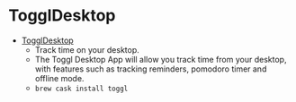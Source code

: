 # TogglDesktop
- [TogglDesktop](https://www.toggl.com/toggl-desktop/)
  -  Track time on your desktop.
  - The Toggl Desktop App will allow you track time from your desktop, with features such as tracking reminders, pomodoro timer and offline mode.
  - `brew cask install toggl`
